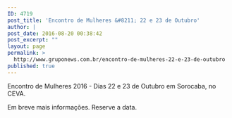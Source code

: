 ```yaml
---
ID: 4719
post_title: 'Encontro de Mulheres &#8211; 22 e 23 de Outubro'
author: |
post_date: 2016-08-20 00:38:42
post_excerpt: ""
layout: page
permalink: >
  http://www.gruponews.com.br/encontro-de-mulheres-22-e-23-de-outubro
published: true
---
```

Encontro de Mulheres 2016 - Dias 22 e 23 de Outubro em Sorocaba, no CEVA.

Em breve mais informações. Reserve a data.